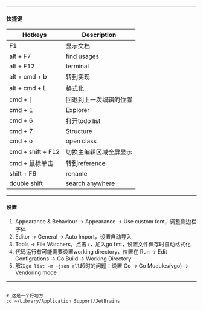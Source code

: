 

---
#### 快捷键


| Hotkeys           | Description            |
| ----------------- | ---------------------- |
| F1                | 显示文档               |
| alt + F7          | find usages            |
| alt + F12         | terminal               |
| alt + cmd + b     | 转到实现               |
| alt + cmd + L     | 格式化                 |
| cmd + [           | 回退到上一次编辑的位置 |
| cmd + 1           | Explorer               |
| cmd + 6           | 打开todo list          |
| cmd + 7           | Structure              |
| cmd + o           | open class             |
| cmd + shift + F12 | 切换主编辑区域全屏显示 |
| cmd + 鼠标单击    | 转到reference          |
| shift + F6        | rename                 |
| double shift      | search anywhere        |

----
#### 设置

1. Appearance & Behaviour -> Appearance -> Use custom font，调整侧边栏字体
2. Editor -> General -> Auto Import，设置自动导入
3. Tools -> File Watchers，点击+，加入go fmt，设置文件保存时自动格式化
4. 代码运行有可能需要设置working directory，位置在 Run -> Edit Configrations -> Go Build -> Working Directory
5. 解决`go list -m -json all`超时的问题：设置 Go -> Go Mudules(vgo) -> Vendoring mode



-------------

```shell

# 这是一个好地方
cd ~/Library/Application Support/JetBrains


```

